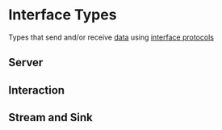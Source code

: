 # Interface Types

Types that send and/or receive [data](data.md) using [interface protocols](../protocol/interface.md)

## Server

## Interaction

## Stream and Sink
